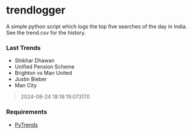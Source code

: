 # trendlogger
A simple python script which logs the top five searches of the day in India.<br>See the trend.csv for the history.<br>

<!-- Last Trends -->
### Last Trends
* Shikhar Dhawan
* Unified Pension Scheme
* Brighton vs Man United
* Justin Bieber
* Man City
> 2024-08-24 18:18:19.073170

<!-- Requirements -->
### Requirements
* [PyTrends](https://github.com/dreyco676/pytrends)
